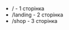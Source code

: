 <ul>
  <li>/ - 1 сторінка</li>
  <li>/landing - 2 сторінка</li>
  <li> /shop - 3 сторінка</li>
<ul>
